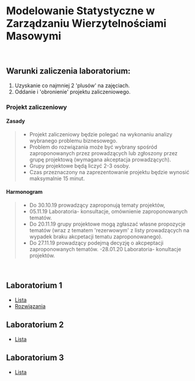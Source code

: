 # Modelowanie Statystyczne w Zarządzaniu Wierzytelnościami Masowymi

<br>

## Warunki zaliczenia laboratorium:

1) Uzyskanie co najmniej 2 'plusów' na zajęciach.
2) Oddanie i 'obronienie' projektu zaliczeniowego.
### Projekt zaliczeniowy

#### Zasady
>- Projekt zaliczeniowy będzie polegać na wykonaniu analizy wybranego problemu biznesowego.
>- Problem do rozwiązania może być wybrany spośród zaproponowanych przez prowadzących lub zgłoszony przez grupę projektową (wymagana akceptacja prowadzących).
>- Grupy projektowe będą liczyć 2-3 osoby.
>- Czas przeznaczony na zaprezentowanie projektu będzie wynosić maksymalnie 15 minut.

#### Harmonogram

>- Do 30.10.19 prowadzący zaproponują tematy projektów,
>- 05.11.19 Laboratoria- konsultacje, omównienie zaproponowanych tematów.
>- Do 20.11.19 grupy projektowe mogą zgłaszać własne propozycje tematów (wraz z tematem 'rezerwowym' z listy prowadzących na wypadek braku akcpetacji tematu zaproponowanego).
>- Do 27.11.19 prowadzący podejmą decyzję o akcpeptacji zaproponowanych tematów.
>-28.01.20 Laboratoria- konultacje projektów.

<br>

## Laboratorium 1

- [Lista](ListyZadan/01_ListaWprowadzenie.md)
- [Rozwiązania](ListyZadan/01_ListaRozwiazania.R)
 
## Laboratorium 2
 
 - [Lista](ListyZadan/02_ListaEksploracjaDanych.md)
 
## Laboratorium 3

 - [Lista](ListyZadan/03_ListaAnalizaSkupien.md)
